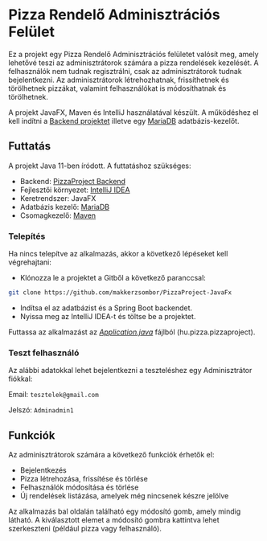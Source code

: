 # Pizza Rendelő Adminisztrációs Felület
Ez a projekt egy Pizza Rendelő Adminisztrációs felületet valósít meg, amely lehetővé teszi az adminisztrátorok számára a pizza rendelések kezelését. A felhasználók nem tudnak regisztrálni, csak az adminisztrátorok tudnak bejelentkezni. Az adminisztrátorok létrehozhatnak, frissíthetnek és törölhetnek pizzákat, valamint felhasználókat is módosíthatnak és törölhetnek.

A projekt JavaFX, Maven és IntelliJ használatával készült. A működéshez el kell indítni a [Backend projektet](https://github.com/SBalint2002/PizzaProject-spring.git) illetve egy [MariaDB](https://mariadb.org/) adatbázis-kezelőt.

## Futtatás
A projekt Java 11-ben íródott. A futtatáshoz szükséges:

- Backend: [PizzaProject Backend](https://github.com/SBalint2002/PizzaProject-spring.git)
- Fejlesztői környezet: [IntelliJ IDEA](https://www.jetbrains.com/idea/)
- Keretrendszer: JavaFX
- Adatbázis kezelő: [MariaDB](https://mariadb.org/)
- Csomagkezelő: [Maven](https://mvnrepository.com/artifact/org.springframework.boot)

### Telepítés
Ha nincs telepítve az alkalmazás, akkor a következő lépéseket kell végrehajtani:

- Klónozza le a projektet a Gitből a következő paranccsal:

```bash
git clone https://github.com/makkerzsombor/PizzaProject-JavaFx
```
- Indítsa el az adatbázist és a Spring Boot backendet.
- Nyissa meg az IntelliJ IDEA-t és töltse be a projektet.

Futtassa az alkalmazást az [_Application.java_](https://github.com/makkerzsombor/PizzaProject-JavaFx/blob/main/src/main/java/hu/pizza/pizzaproject/Application.java) fájlból (hu.pizza.pizzaproject).

### Teszt felhasználó
Az alábbi adatokkal lehet bejelentkezni a teszteléshez egy Adminisztrátor fiókkal:

Email: ```tesztelek@gmail.com```

Jelszó: ```Adminadmin1```

## Funkciók
Az adminisztrátorok számára a következő funkciók érhetők el:

- Bejelentkezés
- Pizza létrehozása, frissítése és törlése
- Felhasználók módosítása és törlése
- Új rendelések listázása, amelyek még nincsenek készre jelölve

Az alkalmazás bal oldalán található egy módosító gomb, amely mindig látható. A kiválasztott elemet a módosító gombra kattintva lehet szerkeszteni (például pizza vagy felhasználó).
